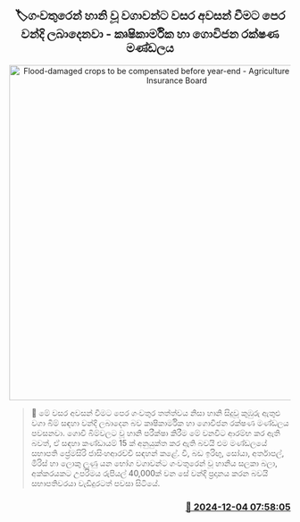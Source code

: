 <p align='center'><b><h2 align='center' title='Flood-damaged crops to be compensated before year-end - Agriculture and Agrarian Insurance Board'>🏷ගංවතුරෙන් හානි වූ වගාවන්ට වසර අවසන් වීමට පෙර වන්දි ලබාදෙනවා - කෘෂිකාර්මික හා ගොවිජන රක්ෂණ මණ්ඩලය</h2></b></p>
<p align='center'><img src='https://helakuru.sgp1.cdn.digitaloceanspaces.com/esana/images/lib/agriculture-and-agrarian-insurance-board-archived.jpg' width='600' alt='Flood-damaged crops to be compensated before year-end - Agriculture and Agrarian Insurance Board'></p>

>📝 මේ වසර අවසන් වීමට පෙර ගංවතුර තත්ත්වය නිසා හානි සිදුවූ කුඹුරු ඇතුළු වගා බිම් සඳහා වන්දි ලබාදෙන බව කෘෂිකාර්මික හා ගොවිජන රක්ෂණ මණ්ඩලය පවසනවා.
ගොවි බිම්වලට වූ හානි පරීක්ෂා කිරීම මේ වනවිට ආරම්භ කර ඇති බවත්, ඒ සඳහා කණ්ඩායම් 15 ක් අනුයුක්ත කර ඇති බවයි එම මණ්ඩලයේ සභාපති ප්‍රේමසිරි ජාසිංහආරච්චි සඳහන් කළේ.
වී, බඩ ඉරිඟු, සෝයා, අර්තාපල්, මිරිස් හා ලොකු ලූණු යන භෝග වගාවන්ට ගංවතුරෙන් වූ හානිය සලකා බලා, අක්කරයකට උපරිමය රුපියල් 40,000ක් වන සේ වන්දි ප්‍රදානය කරන බවයි සභාපතිවරයා වැඩිදුරටත් පවසා සිටියේ.


<h3 align='right'><a href='https://www.helakuru.lk/esana/p/105643/'>📅 2024-12-04 07:58:05</a></h3>
